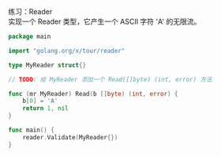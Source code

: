 练习：Reader  
实现一个 Reader 类型，它产生一个 ASCII 字符 'A' 的无限流。  

```go
package main

import "golang.org/x/tour/reader"

type MyReader struct{}

// TODO: 给 MyReader 添加一个 Read([]byte) (int, error) 方法

func (mr MyReader) Read(b []byte) (int, error) {
    b[0] = 'A'
    return 1, nil
}

func main() {
    reader.Validate(MyReader{})
}
```
